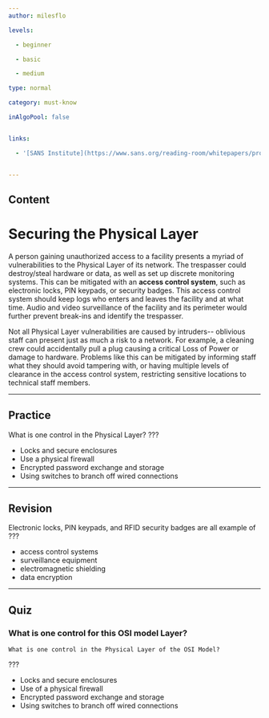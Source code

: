 ```yaml
---
author: milesflo

levels:

  - beginner

  - basic

  - medium

type: normal

category: must-know

inAlgoPool: false


links:

  - '[SANS Institute](https://www.sans.org/reading-room/whitepapers/protocols/applying-osi-layer-network-model-information-security-1309){website}'


---
```

## Content
# Securing the Physical Layer

A person gaining unauthorized access to a facility presents a myriad of vulnerabilities to the Physical Layer of its network. The trespasser could destroy/steal hardware or data, as well as set up discrete monitoring systems. This can be mitigated with an __access control system__, such as electronic locks, PIN keypads, or security badges. This access control system should keep logs who enters and leaves the facility and at what time. Audio and video surveillance of the facility and its perimeter would further prevent break-ins and identify the trespasser.

Not all Physical Layer vulnerabilities are caused by intruders-- oblivious staff can present just as much a risk to a network. For example, a cleaning crew could accidentally pull a plug causing a critical Loss of Power or damage to hardware. Problems like this can be mitigated by informing staff what they should avoid tampering with, or having multiple levels of clearance in the access control system, restricting sensitive locations to technical staff members.

---
## Practice

What is one control in the Physical Layer?
???


* Locks and secure enclosures
* Use a physical firewall
* Encrypted password exchange and storage
* Using switches to branch off wired connections

---
## Revision

Electronic locks, PIN keypads, and RFID security badges are all example of ???


* access control systems
* surveillance equipment
* electromagnetic shielding
* data encryption

---
## Quiz
### What is one control for this OSI model Layer?
```
What is one control in the Physical Layer of the OSI Model?
```

 ???

* Locks and secure enclosures
* Use of a physical firewall
* Encrypted password exchange and storage
* Using switches to branch off wired connections

